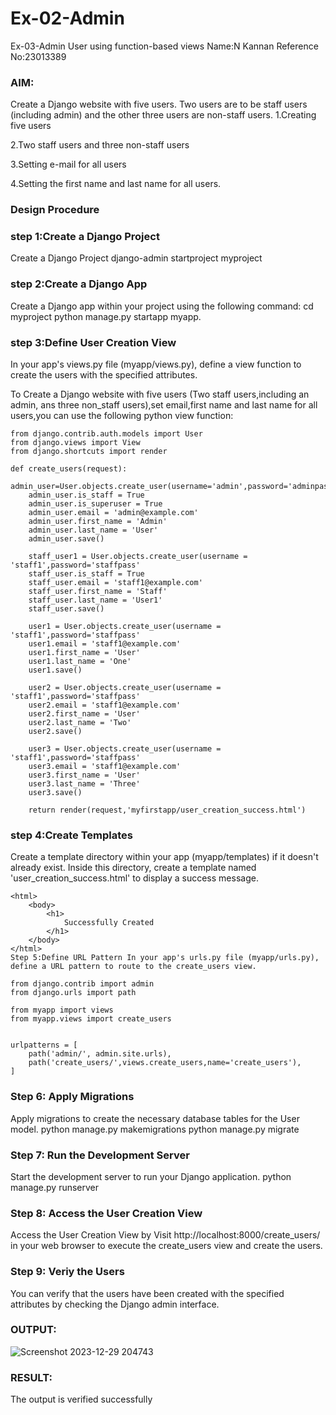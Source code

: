 # Ex-02-Admin
Ex-03-Admin User using function-based views
Name:N Kannan Reference No:23013389

### AIM:
Create a Django website with five users. Two users are to be staff users (including admin) and the other three users are non-staff users. 1.Creating five users

2.Two staff users and three non-staff users

3.Setting e-mail for all users

4.Setting the first name and last name for all users.

### Design Procedure

### step 1:Create a Django Project
Create a Django Project django-admin startproject myproject

### step 2:Create a Django App
Create a Django app within your project using the following command: cd myproject python manage.py startapp myapp.

### step 3:Define User Creation View
In your app's views.py file (myapp/views.py), define a view function to create the users with the specified attributes.

To Create a Django website with five users (Two staff users,including an admin, ans three non_staff users),set email,first name and last name for all users,you can use the following python view function:
```
from django.contrib.auth.models import User
from django.views import View
from django.shortcuts import render

def create_users(request):
    admin_user=User.objects.create_user(username='admin',password='adminpass')
    admin_user.is_staff = True
    admin_user.is_superuser = True
    admin_user.email = 'admin@example.com'
    admin_user.first_name = 'Admin'
    admin_user.last_name = 'User'
    admin_user.save()

    staff_user1 = User.objects.create_user(username = 'staff1',password='staffpass'
    staff_user.is_staff = True
    staff_user.email = 'staff1@example.com'
    staff_user.first_name = 'Staff'
    staff_user.last_name = 'User1'
    staff_user.save()

    user1 = User.objects.create_user(username = 'staff1',password='staffpass'
    user1.email = 'staff1@example.com'
    user1.first_name = 'User'
    user1.last_name = 'One'
    user1.save()

    user2 = User.objects.create_user(username = 'staff1',password='staffpass'
    user2.email = 'staff1@example.com'
    user2.first_name = 'User'
    user2.last_name = 'Two'
    user2.save()

    user3 = User.objects.create_user(username = 'staff1',password='staffpass'
    user3.email = 'staff1@example.com'
    user3.first_name = 'User'
    user3.last_name = 'Three'
    user3.save()

    return render(request,'myfirstapp/user_creation_success.html')
```
### step 4:Create Templates
Create a template directory within your app (myapp/templates) if it doesn't already exist. Inside this directory, create a template named 'user_creation_success.html' to display a success message.
```
<html>
    <body>
        <h1>
            Successfully Created
        </h1>
    </body>
</html>
Step 5:Define URL Pattern In your app's urls.py file (myapp/urls.py), define a URL pattern to route to the create_users view.

from django.contrib import admin
from django.urls import path

from myapp import views
from myapp.views import create_users


urlpatterns = [
    path('admin/', admin.site.urls),
    path('create_users/',views.create_users,name='create_users'),
]
```
### Step 6: Apply Migrations
Apply migrations to create the necessary database tables for the User model. python manage.py makemigrations python manage.py migrate

### Step 7: Run the Development Server
Start the development server to run your Django application. python manage.py runserver

### Step 8: Access the User Creation View
Access the User Creation View by Visit http://localhost:8000/create_users/ in your web browser to execute the create_users view and create the users.

### Step 9: Veriy the Users
You can verify that the users have been created with the specified attributes by checking the Django admin interface.

### OUTPUT:
![Screenshot 2023-12-29 204743](https://github.com/sreenithi23/ODD2023-WT-Ex-02-Admin/assets/147017600/8f346be6-99c3-4670-85f7-0f8ed9e52759)
### RESULT:
The output is verified successfully

